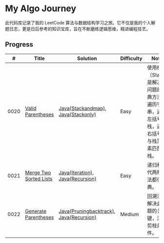 # My Algo Journey

此代码库记录了我的 LeetCode 算法与数据结构学习之旅。它不仅是我的个人解题日志，更是日后参考的知识宝库，旨在不断磨练逻辑思维，精进编程技艺。

## Progress

| # | Title | Solution | Difficulty | Notes |
|---|---|---|---|---|
| 0020 | [Valid Parentheses](https://leetcode.com/problems/Valid-Parentheses/) | [Java(Stackandmap)](0020-Valid-Parentheses/Solution_StackAndMap.java), [Java(Stackonly)](0020-Valid-Parentheses/Solution_StackOnly.java) | Easy | 使用栈（Stack）是解决此问题的经典方法。遍历字符串，遇到左括号入栈，遇到右括号则与栈顶元素匹配出栈。 |
| 0021 | [Merge Two Sorted Lists](https://leetcode.com/problems/Merge-Two-Sorted-Lists/) | [Java(Iteration)](0021-Merge-Two-Sorted-Lists/Solution_Iteration.java), [Java(Recursion)](0021-Merge-Two-Sorted-Lists/Solution_Recursion.java) | Easy | 递归和迭代两种解法都很经典。 |
| 0022 | [Generate Parentheses](https://leetcode.com/problems/Generate-Parentheses/) | [Java(Pruningbacktrack)](0022-Generate-Parentheses/Solution_PruningBacktrack.java), [Java(Recursion)](0022-Generate-Parentheses/Solution_Recursion.java) | Medium | 回溯法是解决此问题的关键，注意剪枝条件。 |